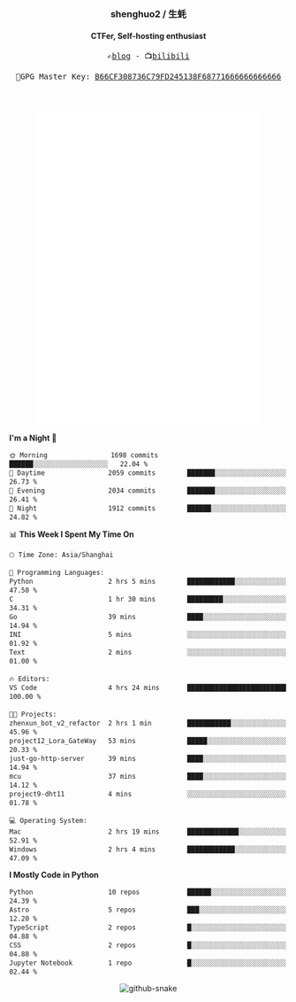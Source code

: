 <h3 align="center"> shenghuo2 / 生蚝 </h3>
<h4 align="center" >CTFer, Self-hosting enthusiast</h3>


<p align="center">
  <samp>
    ✍️<a href="https://blog.shenghuo2.top/">blog</a> -
    📺<a href="https://space.bilibili.com/85894935">bilibili</a>
  </samp>
</p>
<p align="center">
  <samp>
     🔐GPG Master Key: <a align="center" href="https://github.com/shenghuo2.gpg">B66CF308736C79FD245138F68771666666666666</a>
  </samp>
</p>
<br>
<p align="center">
  <a href="https://github.com/shenghuo2">
    <img width="400" align="top" src="https://github.com/shenghuo2/shenghuo2/blob/main/metrics.left.svg" />
  </a>
  <a href="https://github.com/shenghuo2">
    <img width="400" align="top" src="https://github.com/shenghuo2/shenghuo2/blob/main/metrics.right.svg" />
  </a>
</p>


<!--START_SECTION:waka-->
**I'm a Night 🦉** 

```text
🌞 Morning                1698 commits        ██████░░░░░░░░░░░░░░░░░░░   22.04 % 
🌆 Daytime                2059 commits        ███████░░░░░░░░░░░░░░░░░░   26.73 % 
🌃 Evening                2034 commits        ███████░░░░░░░░░░░░░░░░░░   26.41 % 
🌙 Night                  1912 commits        ██████░░░░░░░░░░░░░░░░░░░   24.82 % 
```


📊 **This Week I Spent My Time On** 

```text
🕑︎ Time Zone: Asia/Shanghai

💬 Programming Languages: 
Python                   2 hrs 5 mins        ████████████░░░░░░░░░░░░░   47.50 % 
C                        1 hr 30 mins        █████████░░░░░░░░░░░░░░░░   34.31 % 
Go                       39 mins             ████░░░░░░░░░░░░░░░░░░░░░   14.94 % 
INI                      5 mins              ░░░░░░░░░░░░░░░░░░░░░░░░░   01.92 % 
Text                     2 mins              ░░░░░░░░░░░░░░░░░░░░░░░░░   01.00 % 

🔥 Editors: 
VS Code                  4 hrs 24 mins       █████████████████████████   100.00 % 

🐱‍💻 Projects: 
zhenxun_bot_v2_refactor  2 hrs 1 min         ███████████░░░░░░░░░░░░░░   45.96 % 
project12_Lora_GateWay   53 mins             █████░░░░░░░░░░░░░░░░░░░░   20.33 % 
just-go-http-server      39 mins             ████░░░░░░░░░░░░░░░░░░░░░   14.94 % 
mcu                      37 mins             ████░░░░░░░░░░░░░░░░░░░░░   14.12 % 
project9-dht11           4 mins              ░░░░░░░░░░░░░░░░░░░░░░░░░   01.78 % 

💻 Operating System: 
Mac                      2 hrs 19 mins       █████████████░░░░░░░░░░░░   52.91 % 
Windows                  2 hrs 4 mins        ████████████░░░░░░░░░░░░░   47.09 % 
```

**I Mostly Code in Python** 

```text
Python                   10 repos            ██████░░░░░░░░░░░░░░░░░░░   24.39 % 
Astro                    5 repos             ███░░░░░░░░░░░░░░░░░░░░░░   12.20 % 
TypeScript               2 repos             █░░░░░░░░░░░░░░░░░░░░░░░░   04.88 % 
CSS                      2 repos             █░░░░░░░░░░░░░░░░░░░░░░░░   04.88 % 
Jupyter Notebook         1 repo              █░░░░░░░░░░░░░░░░░░░░░░░░   02.44 % 
```




<!--END_SECTION:waka-->


<div align="center">
  <picture>
    <source media="(prefers-color-scheme: dark)" srcset="https://gist.githubusercontent.com/shenghuo2/bfce20b14ab0484cef03bae6e60e0b3a/raw/github-snake-dark.svg" />
    <source media="(prefers-color-scheme: light)" srcset="https://gist.githubusercontent.com/shenghuo2/bfce20b14ab0484cef03bae6e60e0b3a/raw/github-snake.svg" />
    <img alt="github-snake" src="https://gist.githubusercontent.com/shenghuo2/bfce20b14ab0484cef03bae6e60e0b3a/raw/github-snake.svg" />
  </picture>
</div>

<!--
**shenghuo2/shenghuo2** is a ✨ _special_ ✨ repository because its `README.md` (this file) appears on your GitHub profile.

Here are some ideas to get you started:

- 🔭 I’m currently working on ...
- 🌱 I’m currently learning ...
- 👯 I’m looking to collaborate on ...
- 🤔 I’m looking for help with ...
- 💬 Ask me about ...
- 📫 How to reach me: ...
- 😄 Pronouns: ...
- ⚡ Fun fact: ...
-->
